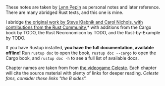 These notes are taken by [Lynn Pepin](https://lynndotpy.xyz/) as personal notes and later reference. There are many abridged Rust texts, and this one is mine.

I abridge [the original work by Steve Klabnik and Carol Nichols, with contributions from the Rust Community](https://doc.rust-lang.org/stable/book/),* with additions from the Cargo book by TODO, the Rust Necronomicon by TODO, and the Rust-by-Example by TODO.

If you have Rustup installed, **you have the full documentation, available offline!** Run `rustup doc` to open the book, `rustup doc --cargo` to open the Cargo book, and `rustup doc -h` to see a full list of available docs.

Chapter names are taken from from [the videogame Celeste](https://celeste.ink/wiki/Main_Page). Each chapter will cite the source material with plenty of links for deeper reading. *Celeste fans, consider these links "the B sides".*
